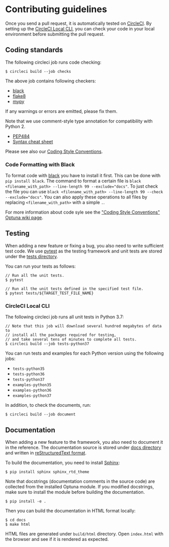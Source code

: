 # Contributing guidelines

Once you send a pull request, it is automatically tested on [CircleCI](https://circleci.com/).
By setting up the
[CircleCI Local CLI](https://circleci.com/docs/2.0/local-cli/), you can check your code in your local
environment before submitting the pull request.


## Coding standards

The following circleci job runs code checking:

```
$ circleci build --job checks
```

The above job contains following checkers:
- [black](https://github.com/psf/black)
- [flake8](http://flake8.pycqa.org)
- [mypy](http://mypy-lang.org/)

If any warnings or errors are emitted, please fix them.

Note that we use comment-style type annotation for compatibility with Python 2.

* [PEP484](https://www.python.org/dev/peps/pep-0484/)
* [Syntax cheat sheet](http://mypy.readthedocs.io/en/latest/cheat_sheet.html)

Please see also our [Coding Style Conventions](https://github.com/optuna/optuna/wiki/Coding-Style-Conventions).

### Code Formatting with Black
To format code with [black](https://github.com/psf/black) 
you have to install it first. This can be done with
`pip install black`. The command to format a certain file
is `black <filename_with_path> --line-length 99 --exclude="docs"`.
To just check the file you can use 
`black <filename_with_path> --line-length 99 --check --exclude="docs"`.
You can also apply these operations to all files by replacing
`<filename_with_path>` with a simple `.`.

For more information about code syle see the 
["Coding Style Conventions" Optuna wiki page](https://github.com/optuna/optuna/wiki/Coding-Style-Conventions).

## Testing

When adding a new feature or fixing a bug, you also need to write sufficient test code.
We use [pytest](https://pytest.org/) as the testing framework and
unit tests are stored under the [tests directory](./tests).

You can run your tests as follows:
```console
// Run all the unit tests.
$ pytest

// Run all the unit tests defined in the specified test file.
$ pytest tests/${TARGET_TEST_FILE_NAME}
```


### CircleCI Local CLI

The following circleci job runs all unit tests in Python 3.7:

```console
// Note that this job will download several hundred megabytes of data to
// install all the packages required for testing,
// and take several tens of minutes to complete all tests.
$ circleci build --job tests-python37
```

You can run tests and examples for each Python version using the following jobs:

- `tests-python35`
- `tests-python36`
- `tests-python37`
- `examples-python35`
- `examples-python36`
- `examples-python37`


In addition, to check the documents, run:

```
$ circleci build --job document
```


## Documentation

When adding a new feature to the framework, you also need to document it in the reference.
The documentation source is stored under [docs directory](./docs) and written in
[reStructuredText format](http://www.sphinx-doc.org/en/master/usage/restructuredtext/index.html).

To build the documentation, you need to install [Sphinx](http://www.sphinx-doc.org):

```
$ pip install sphinx sphinx_rtd_theme
```

Note that docstrings (documentation comments in the source code) are collected from the installed
Optuna module. If you modified docstrings, make sure to install the module
before building the documentation.

```
$ pip install -e .
```

Then you can build the documentation in HTML format locally:

```
$ cd docs
$ make html
```

HTML files are generated under `build/html` directory. Open `index.html` with the browser and see
if it is rendered as expected.
